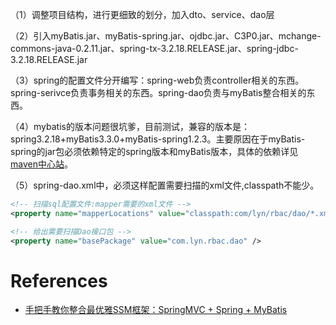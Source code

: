 （1）调整项目结构，进行更细致的划分，加入dto、service、dao层

（2）引入myBatis.jar、myBatis-spring.jar、ojdbc.jar、C3P0.jar、mchange-commons-java-0.2.11.jar、spring-tx-3.2.18.RELEASE.jar、spring-jdbc-3.2.18.RELEASE.jar

（3）spring的配置文件分开编写：spring-web负责controller相关的东西。spring-serivce负责事务相关的东西。spring-dao负责与myBatis整合相关的东西。

（4）mybatis的版本问题很坑爹，目前测试，兼容的版本是：spring3.2.18+myBatis3.3.0+myBatis-spring1.2.3。主要原因在于myBatis-spring的jar包必须依赖特定的spring版本和myBatis版本，具体的依赖详见[maven中心站](http://mvnrepository.com/artifact/org.mybatis/mybatis/3.3.0)。

（5）spring-dao.xml中，必须这样配置需要扫描的xml文件,classpath不能少。

```xml
<!-- 扫描sql配置文件:mapper需要的xml文件 -->
<property name="mapperLocations" value="classpath:com/lyn/rbac/dao/*.xml" />

<!-- 给出需要扫描Dao接口包 -->
<property name="basePackage" value="com.lyn.rbac.dao" />
```

# References

* [手把手教你整合最优雅SSM框架：SpringMVC + Spring + MyBatis](https://github.com/liyifeng1994/ssm)